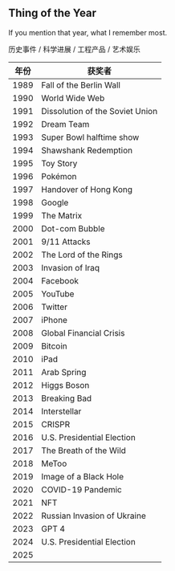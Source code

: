 ## Thing of the Year

If you mention that year, what I remember most.

历史事件 / 科学进展 / 工程产品 / 艺术娱乐

| 年份 | 获奖者                                      | 
|:----:|--------------------------------------------|
| 1989 | Fall of the Berlin Wall                    | 
| 1990 | World Wide Web                             | 
| 1991 | Dissolution of the Soviet Union            |
| 1992 | Dream Team                                 |
| 1993 | Super Bowl halftime show                   |
| 1994 | Shawshank Redemption                       |
| 1995 | Toy Story                                  |
| 1996 | Pokémon                                    |
| 1997 | Handover of Hong Kong                      | 
| 1998 | Google                                     | 
| 1999 | The Matrix                                 | 
| 2000 | Dot-com Bubble                             | 
| 2001 | 9/11 Attacks                               | 
| 2002 | The Lord of the Rings                      | 
| 2003 | Invasion of Iraq                           | 
| 2004 | Facebook                                   | 
| 2005 | YouTube                                    |    
| 2006 | Twitter                                    |   
| 2007 | iPhone                                     |    
| 2008 | Global Financial Crisis                    |   
| 2009 | Bitcoin                                    |    
| 2010 | iPad                                       |    
| 2011 | Arab Spring                                |    
| 2012 | Higgs Boson                                |   
| 2013 | Breaking Bad                               |    
| 2014 | Interstellar                               |            
| 2015 | CRISPR                                     |   
| 2016 | U.S. Presidential Election                 |   
| 2017 | The Breath of the Wild                     |    
| 2018 | MeToo                                      |   
| 2019 | Image of a Black Hole                      |   
| 2020 | COVID-19 Pandemic                          |   
| 2021 | NFT                                        |    
| 2022 | Russian Invasion of Ukraine                |          
| 2023 | GPT 4                                      |
| 2024 | U.S. Presidential Election                 |    
| 2025 |                                            |    